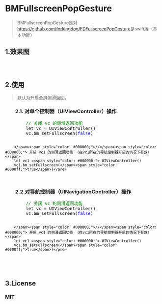 <h1><a id="user-content-bmfullscreenpopgesture" class="anchor" href="https://github.com/asiosldh/BMFullscreenPopGesture/tree/master#bmfullscreenpopgesture"></a>BMFullscreenPopGesture</h1>
<blockquote>
<p>BMFullscreenPopGesture是对<a href="https://github.com/forkingdog/FDFullscreenPopGesture" target="_blank">https://github.com/forkingdog/FDFullscreenPopGesture</a>是swift版（基本功能）</p>
</blockquote>
<h2>1.效果图</h2>
<p><img src="http://images2015.cnblogs.com/blog/724434/201608/724434-20160824163243511-1479860066.gif" alt="" /></p>
<p>&nbsp;</p>
<h2>2.使用</h2>
<blockquote>
<p>默认为开启全屏侧滑返回。</p>
</blockquote>
<h3>　　2.1. 对单个控制器（UIViewController）操作</h3>
<div class="cnblogs_code">
<pre>        <span style="color: #008000;">//</span><span style="color: #008000;"> 关闭 vc 的侧滑返回功能</span>
        let vc =<span style="color: #000000;"> UIViewController()
        vc.bm_setFullscreen(</span><span style="color: #0000ff;">false</span><span style="color: #000000;">)

        </span><span style="color: #008000;">//</span><span style="color: #008000;"> 开启 vc1 的侧滑返回功能 （在vc1所在的导航控制器开启的情况下有效）</span>
        let vc1 =<span style="color: #000000;"> UIViewController()
        vc1.bm_setFullscreen(</span><span style="color: #0000ff;">true</span>)</pre>
</div>
<h3>　　2.2.对导航控制器（UINavigationController）操作</h3>
<div class="cnblogs_code">
<pre>        <span style="color: #008000;">//</span><span style="color: #008000;"> 关闭 vc 的侧滑返回功能</span>
        let vc =<span style="color: #000000;"> UIViewController()
        vc.bm_setFullscreen(</span><span style="color: #0000ff;">false</span><span style="color: #000000;">)

        </span><span style="color: #008000;">//</span><span style="color: #008000;"> 开启 vc1 的侧滑返回功能 （在vc1所在的导航控制器开启的情况下有效）</span>
        let vc1 =<span style="color: #000000;"> UIViewController()
        vc1.bm_setFullscreen(</span><span style="color: #0000ff;">true</span>)</pre>
</div>
<p>&nbsp;</p>
<h2>3.<a id="user-content-license" class="anchor" href="https://github.com/forkingdog/FDFullscreenPopGesture#license"></a>License</h2>
<h3>MIT</h3>
<p>&nbsp;</p>
